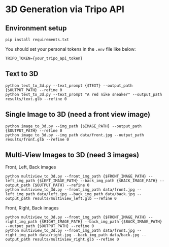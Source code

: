 # 3D Generation via Tripo API


## Environment setup
```
pip install requirements.txt
```

You should set your personal tokens in the `.env` file like below:
```
TRIPO_TOKEN={your_tripo_api_token}
```

## Text to 3D
```
python text_to_3d.py --text_prompt {$TEXT} --output_path {$OUTPUT_PATH} --refine 0
python text_to_3d.py --text_prompt "A red nike sneaker" --output_path results/text.glb --refine 0
```

## Single Image to 3D (need a front view image)
```
python image_to_3d.py --img_path {$IMAGE_PATH} --output_path {$OUTPUT_PATH} --refine 0
python image_to_3d.py --img_path data/front.jpg --output_path results/front.glb --refine 0
```

## Multi-View Images to 3D (need 3 images)
Front, Left, Back images
```
python multiview_to_3d.py --front_img_path {$FRONT_IMAGE_PATH} --left_img_path {$LEFT_IMAGE_PATH} --back_img_path {$BACK_IMAGE_PATH} --output_path {$OUTPUT_PATH} --refine 0
python multiview_to_3d.py --front_img_path data/front.jpg --left_img_path data/left.jpg --back_img_path data/back.jpg --output_path results/multiview_left.glb --refine 0
```
Front, Right, Back images
```
python multiview_to_3d.py --front_img_path {$FRONT_IMAGE_PATH} --right_img_path {$RIGHT_IMAGE_PATH} --back_img_path {$BACK_IMAGE_PATH} --output_path {$OUTPUT_PATH} --refine 0
python multiview_to_3d.py --front_img_path data/front.jpg --right_img_path data/right.jpg --back_img_path data/back.jpg --output_path results/multiview_right.glb --refine 0
```
